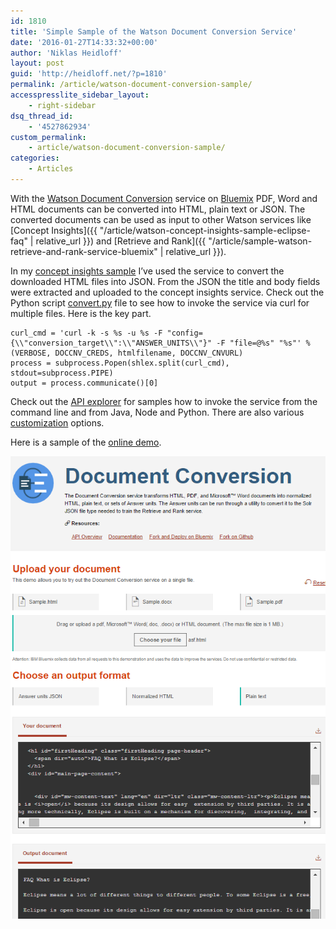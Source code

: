 ```yaml
---
id: 1810
title: 'Simple Sample of the Watson Document Conversion Service'
date: '2016-01-27T14:33:32+00:00'
author: 'Niklas Heidloff'
layout: post
guid: 'http://heidloff.net/?p=1810'
permalink: /article/watson-document-conversion-sample/
accesspresslite_sidebar_layout:
    - right-sidebar
dsq_thread_id:
    - '4527862934'
custom_permalink:
    - article/watson-document-conversion-sample/
categories:
    - Articles
---
```


With the [Watson Document Conversion](http://www.ibm.com/smarterplanet/us/en/ibmwatson/developercloud/document-conversion.html) service on [Bluemix](https://bluemix.net) PDF, Word and HTML documents can be converted into HTML, plain text or JSON. The converted documents can be used as input to other Watson services like [Concept Insights]({{ "/article/watson-concept-insights-sample-eclipse-faq" | relative_url }}) and [Retrieve and Rank]({{ "/article/sample-watson-retrieve-and-rank-service-bluemix" | relative_url }}).

In my [concept insights sample](https://github.com/IBM-Bluemix/concept-insights-eclipse-faq) I’ve used the service to convert the downloaded HTML files into JSON. From the JSON the title and body fields were extracted and uploaded to the concept insights service. Check out the Python script [convert.py](https://github.com/IBM-Bluemix/concept-insights-eclipse-faq/blob/master/convert.py) file to see how to invoke the service via curl for multiple files. Here is the key part.

```
curl_cmd = 'curl -k -s %s -u %s -F "config={\\"conversion_target\\":\\"ANSWER_UNITS\\"}" -F "file=@%s" "%s"' % (VERBOSE, DOCCNV_CREDS, htmlfilename, DOCCNV_CNVURL)
process = subprocess.Popen(shlex.split(curl_cmd), stdout=subprocess.PIPE)
output = process.communicate()[0]
```

Check out the [API explorer](http://www.ibm.com/smarterplanet/us/en/ibmwatson/developercloud/document-conversion/api/v1/#convert-document) for samples how to invoke the service from the command line and from Java, Node and Python. There are also various [customization](http://www.ibm.com/smarterplanet/us/en/ibmwatson/developercloud/doc/document-conversion/customizing.shtml) options.

Here is a sample of the [online demo](https://document-conversion-demo.mybluemix.net/).

![image](/assets/img/2016/01/watdoccon.png)